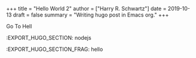+++
title = "Hello World 2"
author = ["Harry R. Schwartz"]
date = 2019-10-13
draft = false
summary = "Writing hugo post in Emacs org."
+++

Go To Hell

:EXPORT_HUGO_SECTION: nodejs

:EXPORT_HUGO_SECTION_FRAG: hello